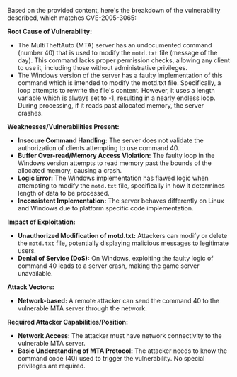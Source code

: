 Based on the provided content, here's the breakdown of the vulnerability described, which matches CVE-2005-3065:

**Root Cause of Vulnerability:**

*   The MultiTheftAuto (MTA) server has an undocumented command (number 40) that is used to modify the `motd.txt` file (message of the day). This command lacks proper permission checks, allowing any client to use it, including those without administrative privileges.
*   The Windows version of the server has a faulty implementation of this command which is intended to modify the motd.txt file.  Specifically, a loop attempts to rewrite the file's content. However, it uses a length variable which is always set to -1, resulting in a nearly endless loop. During processing, if it reads past allocated memory, the server crashes.

**Weaknesses/Vulnerabilities Present:**

*   **Insecure Command Handling:** The server does not validate the authorization of clients attempting to use command 40.
*   **Buffer Over-read/Memory Access Violation:** The faulty loop in the Windows version attempts to read memory past the bounds of the allocated memory, causing a crash.
*   **Logic Error:**  The Windows implementation has flawed logic when attempting to modify the `motd.txt` file, specifically in how it determines length of data to be processed.
*   **Inconsistent Implementation:** The server behaves differently on Linux and Windows due to platform specific code implementation.

**Impact of Exploitation:**

*   **Unauthorized Modification of motd.txt:** Attackers can modify or delete the `motd.txt` file, potentially displaying malicious messages to legitimate users.
*   **Denial of Service (DoS):** On Windows, exploiting the faulty logic of command 40 leads to a server crash, making the game server unavailable.

**Attack Vectors:**

*   **Network-based:** A remote attacker can send the command 40 to the vulnerable MTA server through the network.

**Required Attacker Capabilities/Position:**

*   **Network Access:** The attacker must have network connectivity to the vulnerable MTA server.
*   **Basic Understanding of MTA Protocol:** The attacker needs to know the command code (40) used to trigger the vulnerability. No special privileges are required.